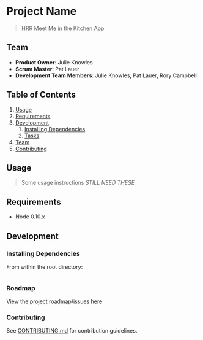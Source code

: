 # Project Name

> HRR Meet Me in the Kitchen App

## Team

  - __Product Owner__: Julie Knowles
  - __Scrum Master__: Pat Lauer
  - __Development Team Members__: Julie Knowles, Pat Lauer, Rory Campbell

## Table of Contents

1. [Usage](#Usage)
1. [Requirements](#requirements)
1. [Development](#development)
    1. [Installing Dependencies](#installing-dependencies)
    1. [Tasks](#tasks)
1. [Team](#team)
1. [Contributing](#contributing)

## Usage

> Some usage instructions *STILL NEED THESE*

## Requirements

- Node 0.10.x

## Development

### Installing Dependencies

From within the root directory:

```npm install
```

### Roadmap

View the project roadmap/issues [here](https://waffle.io/kitchencooks/kitchencooks "KitchenCooks Roadmap/Issues")


### Contributing

See [CONTRIBUTING.md](CONTRIBUTING.md) for contribution guidelines.
